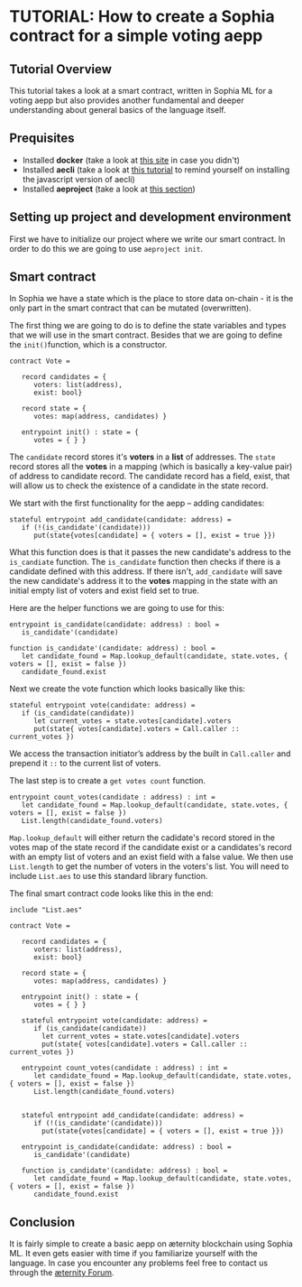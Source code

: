 # TUTORIAL: How to create a Sophia contract for a simple voting aepp

## Tutorial Overview

This tutorial takes a look at a smart contract, written in Sophia ML for a voting aepp but also provides another fundamental and deeper understanding about general basics of the language itself.

## Prequisites

- Installed **docker** (take a look at [this site](https://docs.docker.com/compose/install/) in case you didn't)
- Installed **aecli** (take a look at [this tutorial](https://github.com/aeternity/tutorials/blob/master/account-creation-in-ae-cli.md#installing-aecli) to remind yourself on installing the javascript version of aecli)
- Installed **aeproject** (take a look at [this section](https://github.com/aeternity/aepp-aeproject-js))

## Setting up project and development environment

First we have to initialize our project where we write our smart contract. In order to do this we are going to use `aeproject init`.

## Smart contract

In Sophia we have a state which is the place to store data on-chain - it is the only part in the smart contract that can be mutated (overwritten).

The first thing we are going to do is to define the state variables and types that we will use in the smart contract. Besides that we are going to define the `init()`function, which is a constructor.

```sophia
contract Vote =

   record candidates = {
      voters: list(address),
      exist: bool}

   record state = {
      votes: map(address, candidates) }

   entrypoint init() : state = {
      votes = { } }
```

The `candidate` record stores it's **voters** in a **list** of addresses. The `state` record stores all the **votes** in a mapping (which is basically a key-value pair) of address to candidate record. The candidate record has a field, exist, that will allow us to check the existence of a candidate in the state record.

We start with the first functionality for the aepp – adding candidates:

```sophia
stateful entrypoint add_candidate(candidate: address) =
   if (!(is_candidate'(candidate)))
      put(state{votes[candidate] = { voters = [], exist = true }})
```

What this function does is that it passes the new candidate's address to the `is_candiate` function. The `is_candidate` function then checks if there is a candidate defined with this address. If there isn't, `add_candidate` will save the new candidate's address it to the **votes** mapping in the state with an initial empty list of voters and exist field set to true.

Here are the helper functions we are going to use for this:

```sophia
entrypoint is_candidate(candidate: address) : bool =
   is_candidate'(candidate)

function is_candidate'(candidate: address) : bool =
   let candidate_found = Map.lookup_default(candidate, state.votes, { voters = [], exist = false })
   candidate_found.exist
```

Next we create the vote function which looks basically like this:

```sophia
stateful entrypoint vote(candidate: address) =
   if (is_candidate(candidate))
      let current_votes = state.votes[candidate].voters
      put(state{ votes[candidate].voters = Call.caller :: current_votes })
```

We access the transaction initiator’s address by the built in `Call.caller` and prepend it `::` to the current list of voters.

The last step is to create a `get votes count` function.

```sophia
entrypoint count_votes(candidate : address) : int =
   let candidate_found = Map.lookup_default(candidate, state.votes, { voters = [], exist = false })
   List.length(candidate_found.voters)
```

`Map.lookup_default` will either return the cadidate's record stored in the votes map of the state record if the candidate exist or a candidates's record with an empty list of voters and an exist field with a false value. We then use `List.length` to get the number of voters in the voters's list. You will need to include `List.aes` to use this standard library function.

The final smart contract code looks like this in the end:

```sophia
include "List.aes"

contract Vote =

   record candidates = {
      voters: list(address),
      exist: bool}

   record state = {
      votes: map(address, candidates) }

   entrypoint init() : state = {
      votes = { } }

   stateful entrypoint vote(candidate: address) =
      if (is_candidate(candidate))
        let current_votes = state.votes[candidate].voters
        put(state{ votes[candidate].voters = Call.caller :: current_votes })

   entrypoint count_votes(candidate : address) : int =
      let candidate_found = Map.lookup_default(candidate, state.votes, { voters = [], exist = false })
      List.length(candidate_found.voters)
  

   stateful entrypoint add_candidate(candidate: address) =
      if (!(is_candidate'(candidate)))
        put(state{votes[candidate] = { voters = [], exist = true }})

   entrypoint is_candidate(candidate: address) : bool =
      is_candidate'(candidate)

   function is_candidate'(candidate: address) : bool =
      let candidate_found = Map.lookup_default(candidate, state.votes, { voters = [], exist = false })
      candidate_found.exist

```

## Conclusion

It is fairly simple to create a basic aepp on æternity blockchain using Sophia ML. It even gets easier with time if you familiarize yourself with the language. In case  you encounter any problems feel free to contact us through the [æternity Forum](https://forum.aeternity.com/c/development).

